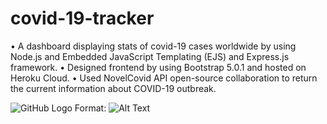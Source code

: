 # covid-19-tracker


•	A dashboard displaying stats of covid-19 cases worldwide by using Node.js and Embedded JavaScript Templating (EJS) and Express.js framework.
• Designed frontend by using Bootstrap 5.0.1 and hosted on Heroku Cloud.
•	Used NovelCovid API open-source collaboration to return the current information about COVID-19 outbreak.

![GitHub Logo](/images/logo.png)
Format: ![Alt Text](url)
